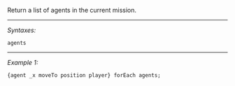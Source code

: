 Return a list of agents in the current mission.


---
*Syntaxes:*

`agents`

---
*Example 1:*

```sqf
{agent _x moveTo position player} forEach agents;
```